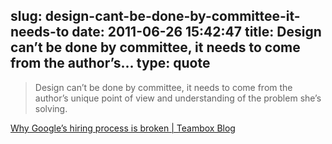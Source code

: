 slug: design-cant-be-done-by-committee-it-needs-to
date: 2011-06-26 15:42:47
title: Design can’t be done by committee, it needs to come from the author’s...
type: quote
---

> Design can’t be done by committee, it needs to come from the author’s unique point of view and understanding of the problem she’s solving.

[Why Google’s hiring process is broken | Teambox Blog](http://blog.teambox.com/google-hiring-process)
